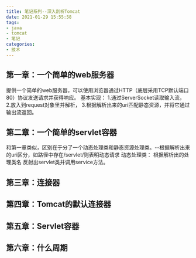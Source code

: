 ```yaml
---
title: 笔记系列--深入剖析Tomcat
date: 2021-01-29 15:55:58
tags:
- java
- tomcat
- 笔记
categories:
- 技术
---
```


## 第一章：一个简单的web服务器
提供一个简单的web服务器，可以使用浏览器通过HTTP（底层采用TCP默认端口80）协议发送请求并获得响应。
基本实现：
1.通过ServerSocket读取输入流，
2.放入到request对象里并解析，
3.根据解析出来的uri匹配静态资源，并将它通过输出流返回。

## 第二章：一个简单的servlet容器
和第一章类似，区别在于分了一个动态处理类和静态资源处理类。--根据解析出来的uri区分，如路径中存在/servlet/则表明动态请求
动态处理类：
根据解析出的处理类名 反射出servlet类并调用service方法。

## 第三章：连接器


## 第四章：Tomcat的默认连接器


## 第五章：Servlet容器


## 第六章：什么周期




